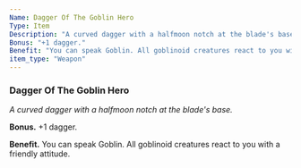 ```yaml
---
Name: Dagger Of The Goblin Hero
Type: Item
Description: "A curved dagger with a halfmoon notch at the blade's base."
Bonus: "+1 dagger."
Benefit: "You can speak Goblin. All goblinoid creatures react to you with a friendly attitude."
item_type: "Weapon"
---
```


### Dagger Of The Goblin Hero

_A curved dagger with a halfmoon notch at the blade's base._

**Bonus.** +1 dagger.

**Benefit.** You can speak Goblin. All goblinoid creatures react to you with a friendly attitude.

